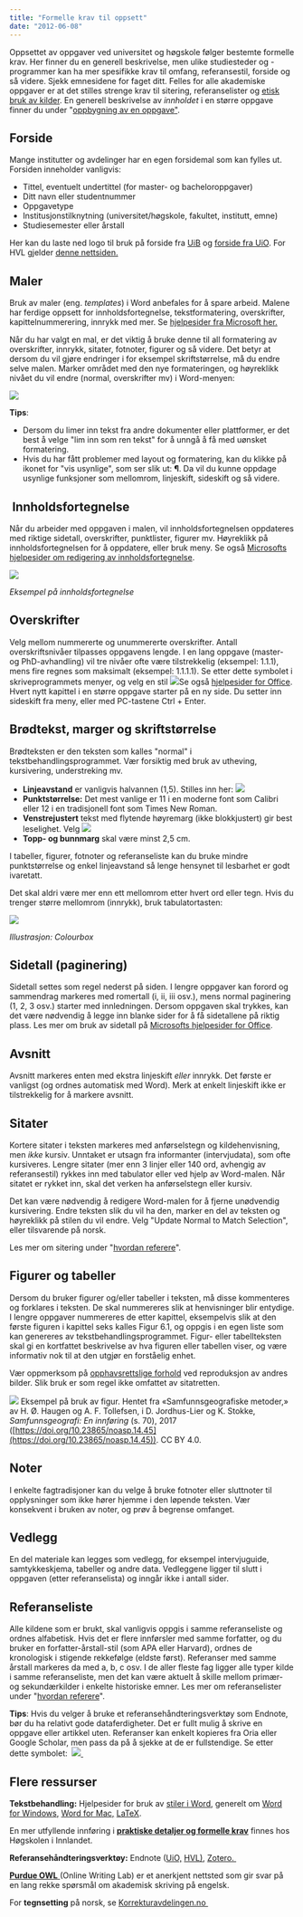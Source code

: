 ```yaml
---
title: "Formelle krav til oppsett"
date: "2012-06-08"
---
```


Oppsettet av oppgaver ved universitet og høgskole følger bestemte formelle krav. Her finner du en generell beskrivelse, men ulike studiesteder og -programmer kan ha mer spesifikke krav til omfang, referansestil, forside og så videre. Sjekk emnesidene for faget ditt. Felles for alle akademiske oppgaver er at det stilles strenge krav til sitering, referanselister og [etisk bruk av kilder](/kildebruk-og-referanser/sitering-og-etikk/). En generell beskrivelse av _innholdet_ i en større oppgave finner du under "[o](/skriving/struktur/oppbygning-av-en-oppgave/)[ppbygning av en oppgave](/skriving/struktur-og-argumentasjon/oppbygning-av-en-oppgave/)["](/skriving/struktur/oppbygning-av-en-oppgave/).

## Forside

Mange institutter og avdelinger har en egen forsidemal som kan fylles ut. Forsiden inneholder vanligvis:

- Tittel, eventuelt undertittel (for master- og bacheloroppgaver)
- Ditt navn eller studentnummer
- Oppgavetype
- Institusjonstilknytning (universitet/høgskole, fakultet, institutt, emne)
- Studiesemester eller årstall

Her kan du laste ned logo til bruk på forside fra [UiB](http://kapd.h.uib.no/profilmanual/99LastNed/99a_lastned.html) og [forside fra UiO](https://www.ub.uio.no/skrive-publisere/masteroppgaver/maler/oppgaveforside.html). For HVL gjelder [denne nettsiden.](https://www.hvl.no/student/eksamen/heimeeksamen-og-oppgaveskriving/)

## Maler

Bruk av maler (eng. _templates_) i Word anbefales for å spare arbeid. Malene har ferdige oppsett for innholdsfortegnelse, tekstformatering, overskrifter, kapittelnummerering, innrykk med mer. Se [hjelpesider fra Microsoft her.](https://support.office.com/nb-no/article/bruke-stiler-f8b96097-4d25-4fac-8200-6139c8093109)

Når du har valgt en mal, er det viktig å bruke denne til all formatering av overskrifter, innrykk, sitater, fotnoter, figurer og så videre. Det betyr at dersom du vil gjøre endringer i for eksempel skriftstørrelse, må du endre selve malen. Marker området med den nye formateringen, og høyreklikk nivået du vil endre (normal, overskrifter mv) i Word-menyen:

[![](../images/Maler-300x34.png)](/wp-content/uploads/2012/06/Maler.png)

**Tips**:

- Dersom du limer inn tekst fra andre dokumenter eller plattformer, er det best å velge "lim inn som ren tekst" for å unngå å få med uønsket formatering.
- Hvis du har fått problemer med layout og formatering, kan du klikke på ikonet for "vis usynlige", som ser slik ut: **¶**. Da vil du kunne oppdage usynlige funksjoner som mellomrom, linjeskift, sideskift og så videre.

##  Innholdsfortegnelse

Når du arbeider med oppgaven i malen, vil innholdsfortegnelsen oppdateres med riktige sidetall, overskrifter, punktlister, figurer mv. Høyreklikk på innholdsfortegnelsen for å oppdatere, eller bruk meny. Se også [Microsofts hjelpesider om redigering av innholdsfortegnelse](https://support.office.com/en-us/article/format-or-customize-a-table-of-contents-9d85eb9c-0b55-4795-8abb-a49885b3a58d).

[![](../images/Innholdsfortegnelse-300x148.png)](/wp-content/uploads/2018/08/Innholdsfortegnelse.png) 

_Eksempel på innholdsfortegnelse_

## Overskrifter

Velg mellom nummererte og unummererte overskrifter. Antall overskriftsnivåer tilpasses oppgavens lengde. I en lang oppgave (master- og PhD-avhandling) vil tre nivåer ofte være tilstrekkelig (eksempel: 1.1.1), mens fire regnes som maksimalt (eksempel: 1.1.1.1). Se etter dette symbolet i skriveprogrammets menyer, og velg en stil [![](../images/Nummererte-overskrifter.png)](/wp-content/uploads/2012/06/Nummererte-overskrifter.png)Se også [hjelpesider for Office](https://support.office.com/en-gb/article/number-your-headings-ce24e028-4cb4-4d4a-bf25-fb2c61fc6585). Hvert nytt kapittel i en større oppgave starter på en ny side. Du setter inn sideskift fra meny, eller med PC-tastene Ctrl + Enter.

## Brødtekst, marger og skriftstørrelse

Brødteksten er den teksten som kalles "normal" i tekstbehandlingsprogrammet. Vær forsiktig med bruk av utheving, kursivering, understreking mv.

- **Linjeavstand** er vanligvis halvannen (1,5). Stilles inn her: [![](../images/Linjeavstand.png)](/wp-content/uploads/2012/06/Linjeavstand.png)
- **Punktstørrelse:** Det mest vanlige er 11 i en moderne font som Calibri eller 12 i en tradisjonell font som Times New Roman.
- **Venstrejustert** tekst med flytende høyremarg (ikke blokkjustert) gir best leselighet. Velg [![](../images/Venstrejustert.png)](/wp-content/uploads/2012/06/Venstrejustert.png)
- **Topp- og bunnmarg** skal være minst 2,5 cm.

I tabeller, figurer, fotnoter og referanseliste kan du bruke mindre punktstørrelse og enkel linjeavstand så lenge hensynet til lesbarhet er godt ivaretatt.

Det skal aldri være mer enn ett mellomrom etter hvert ord eller tegn. Hvis du trenger større mellomrom (innrykk), bruk tabulatortasten:

[![](../images/tabulator-150x150.jpg)](/wp-content/uploads/2018/06/tabulator-e1529940693789.jpg) 

_Illustrasjon: Colourbox_

## Sidetall (paginering)

Sidetall settes som regel nederst på siden. I lengre oppgaver kan forord og sammendrag markeres med romertall (i, ii, iii osv.), mens normal paginering (1, 2, 3 osv.) starter med innledningen. Dersom oppgaven skal trykkes, kan det være nødvendig å legge inn blanke sider for å få sidetallene på riktig plass. Les mer om bruk av sidetall på [Microsofts hjelpesider for Office](https://support.office.com/en-us/article/add-different-page-numbers-or-number-formats-to-different-sections-bb4da2bd-1597-4b0c-9e91-620615ed8c05).

## Avsnitt

Avsnitt markeres enten med ekstra linjeskift _eller_ innrykk. Det første er vanligst (og ordnes automatisk med Word). Merk at enkelt linjeskift ikke er tilstrekkelig for å markere avsnitt.

## Sitater

Kortere sitater i teksten markeres med anførselstegn og kildehenvisning, men _ikke_ kursiv. Unntaket er utsagn fra informanter (intervjudata), som ofte kursiveres. Lengre sitater (mer enn 3 linjer eller 140 ord, avhengig av referansestil) rykkes inn med tabulator eller ved hjelp av Word-malen. Når sitatet er rykket inn, skal det verken ha anførselstegn eller kursiv.

Det kan være nødvendig å redigere Word-malen for å fjerne unødvendig kursivering. Endre teksten slik du vil ha den, marker en del av teksten og høyreklikk på stilen du vil endre. Velg "Update Normal to Match Selection", eller tilsvarende på norsk.

Les mer om sitering under "[hvordan referere](https://sokogskriv.no/kildebruk-og-referanser/hvordan-referere/)".

## Figurer og tabeller

Dersom du bruker figurer og/eller tabeller i teksten, må disse kommenteres og forklares i teksten. De skal nummereres slik at henvisninger blir entydige. I lengre oppgaver nummereres de etter kapittel, eksempelvis slik at den første figuren i kapittel seks kalles Figur 6.1, og oppgis i en egen liste som kan genereres av tekstbehandlingsprogrammet. Figur- eller tabellteksten skal gi en kortfattet beskrivelse av hva figuren eller tabellen viser, og være informativ nok til at den utgjør en forståelig enhet.

Vær oppmerksom på [opphavsrettslige forhold](https://sokogskriv.no/kildebruk-og-referanser/sitering-og-etikk/opphavsrettslige-forhold/) ved reproduksjon av andres bilder. Slik bruk er som regel ikke omfattet av sitatretten.

[![](../images/figur-eksempel-300x221.png)](/wp-content/uploads/2012/06/figur-eksempel.png) Eksempel på bruk av figur. Hentet fra «Samfunnsgeografiske metoder,» av H. Ø. Haugen og A. F. Tollefsen, i D. Jordhus-Lier og K. Stokke, _Samfunnsgeografi: En innføring_ (s. 70), 2017 ([https://doi.org/10.23865/noasp.14.45](https://doi.org/10.23865/noasp.14.45)). CC BY 4.0.

## Noter

I enkelte fagtradisjoner kan du velge å bruke fotnoter eller sluttnoter til opplysninger som ikke hører hjemme i den løpende teksten. Vær konsekvent i bruken av noter, og prøv å begrense omfanget.

## Vedlegg

En del materiale kan legges som vedlegg, for eksempel intervjuguide, samtykkeskjema, tabeller og andre data. Vedleggene ligger til slutt i oppgaven (etter referanselista) og inngår ikke i antall sider.

## Referanseliste

Alle kildene som er brukt, skal vanligvis oppgis i samme referanseliste og ordnes alfabetisk. Hvis det er flere innførsler med samme forfatter, og du bruker en forfatter-årstall-stil (som APA eller Harvard), ordnes de kronologisk i stigende rekkefølge (eldste først). Referanser med samme årstall markeres da med a, b, c osv. I de aller fleste fag ligger alle typer kilde i samme referanseliste, men det kan være aktuelt å skille mellom primær- og sekundærkilder i enkelte historiske emner. Les mer om referanselister under "[hvordan referere](https://sokogskriv.no/kildebruk-og-referanser/hvordan-referere/#Referanselisten)".

**Tips**: Hvis du velger å bruke et referansehåndteringsverktøy som Endnote, bør du ha relativt gode dataferdigheter. Det er fullt mulig å skrive en oppgave eller artikkel uten. Referanser kan enkelt kopieres fra Oria eller Google Scholar, men pass da på å sjekke at de er fullstendige. Se etter dette symbolet:  [![](../images/Cite.png) ](/wp-content/uploads/2012/06/Cite.png)

## Flere ressurser

**Tekstbehandling:** Hjelpesider for bruk av [stiler i Word](https://support.office.com/nb-no/article/bruke-stiler-f8b96097-4d25-4fac-8200-6139c8093109), generelt om [Word for Windows](https://support.office.com/nb-no/word), [Word for Mac,](https://support.office.com/nb-no/article/hjelp-for-word-2016-for-mac-c3292414-89c0-46e5-82a7-d55a1720f3bd?wt.mc_id=otc_word) [LaTeX](https://www.latex-project.org/help/).

En mer utfyllende innføring i [**praktiske detaljer og formelle krav**](https://www.inn.no/bibliotek/skrive-og-referere/hvordan-skrive-oppgave) finnes hos Høgskolen i Innlandet.

**Referansehåndteringsverktøy:** Endnote ([UiO,](https://www.ub.uio.no/skrive-publisere/referere/endnote/) [HVL)](https://www.hvl.no/bibliotek/skrive-og-referere/endnote/), [Zotero. ](https://www.zotero.org/)

[**Purdue OWL** ](https://owl.english.purdue.edu/)(Online Writing Lab) er et anerkjent nettsted som gir svar på en lang rekke spørsmål om akademisk skriving på engelsk.

For **tegnsetting** på norsk, se [Korrekturavdelingen.no ](http://www.korrekturavdelingen.no/)
